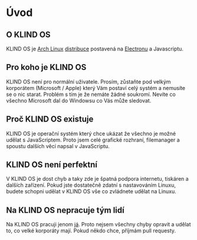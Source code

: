 # Úvod

## O KLIND OS

KLIND OS je [Arch Linux](https://en.wikipedia.org/wiki/Arch_Linux) [distribuce](https://cs.wikipedia.org/wiki/Linuxov%C3%A1_distribuce) postavená na [Electronu](https://electronjs.org) a Javascriptu.

## Pro koho je KLIND OS

KLIND OS není pro normální uživatele. Prosím, zůstaňte pod velkým korporátem (Microsoft / Apple) který Vám postaví celý systém a nemusíte se o nic starat. Problém s tím je že nemáte žádné soukromí. Nevíte co všechno Microsoft dal do Windowsu co Vás může sledovat.

## Proč KLIND OS existuje

KLIND OS je operační systém který chce ukázat že všechno je možné udělat s JavaScriptem. Proto jsem celé grafické rozhraní, filemanager a spoustu dalších věcí napsal v JavaScriptu.

## KLIND OS není perfektní

V KLIND OS je dost chyb a taky zde je špatná podpora internetu, tiskáren a dalších zařízení. Pokud jste dostatečně zdatní s nastavováním Linuxu, budete schopni udělat v KLIND OS vše co zvládnete udělat na Linuxu.

## Na KLIND OS nepracuje tým lidí

Na KLIND OS pracuji jenom [já](https://jzitnik.is-a.dev). Proto nejsem všechny chyby opravit a udělat to, co velké korporáty mají. Pokud někdo chce, příjmám pull requesty.

